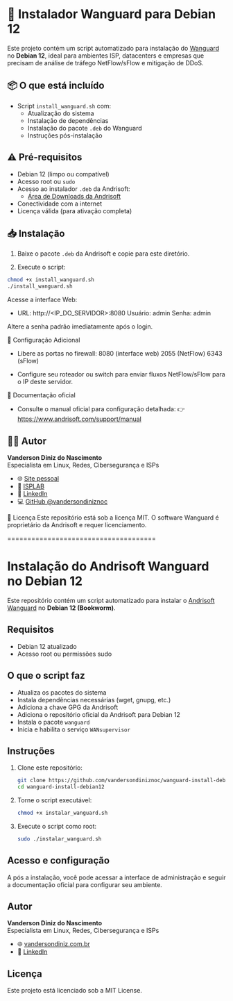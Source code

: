 # 🚀 Instalador Wanguard para Debian 12
Este projeto contém um script automatizado para instalação do [Wanguard](https://www.andrisoft.com/products/wanguard) no **Debian 12**, ideal para ambientes ISP, datacenters e empresas que precisam de análise de tráfego NetFlow/sFlow e mitigação de DDoS.

## 📦 O que está incluído

- Script `install_wanguard.sh` com:
  - Atualização do sistema
  - Instalação de dependências
  - Instalação do pacote `.deb` do Wanguard
  - Instruções pós-instalação

## ⚠️ Pré-requisitos

- Debian 12 (limpo ou compatível)
- Acesso root ou `sudo`
- Acesso ao instalador `.deb` da Andrisoft:
  - [Área de Downloads da Andrisoft](https://www.andrisoft.com/download)
- Conectividade com a internet
- Licença válida (para ativação completa)

## 📥 Instalação

1. Baixe o pacote `.deb` da Andrisoft e copie para este diretório.

2. Execute o script:

```bash
chmod +x install_wanguard.sh
./install_wanguard.sh
```

Acesse a interface Web:
- URL: http://<IP_DO_SERVIDOR>:8080
Usuário: admin
Senha: admin

Altere a senha padrão imediatamente após o login.

🔧 Configuração Adicional
- Libere as portas no firewall:
8080 (interface web)
2055 (NetFlow)
6343 (sFlow)

- Configure seu roteador ou switch para enviar fluxos NetFlow/sFlow para o IP deste servidor.

🧠 Documentação oficial
- Consulte o manual oficial para configuração detalhada:
👉 https://www.andrisoft.com/support/manual


## 🧑‍💻 Autor
**Vanderson Diniz do Nascimento**  
Especialista em Linux, Redes, Cibersegurança e ISPs  

- 🌐 [Site pessoal](https://vandersondiniz.com.br)  
- 🏢 [ISPLAB](https://isplab.com.br)  
- 💼 [LinkedIn](https://www.linkedin.com/in/vdnascdiniz/)  
- 💻 [GitHub @vandersondiniznoc](https://github.com/vandersondiniznoc)

📄 Licença
Este repositório está sob a licença MIT. O software Wanguard é proprietário da Andrisoft e requer licenciamento.

=====================================

# Instalação do Andrisoft Wanguard no Debian 12

Este repositório contém um script automatizado para instalar o [Andrisoft Wanguard](https://www.andrisoft.com/) no **Debian 12 (Bookworm)**.

## Requisitos
- Debian 12 atualizado
- Acesso root ou permissões sudo

## O que o script faz
- Atualiza os pacotes do sistema
- Instala dependências necessárias (wget, gnupg, etc.)
- Adiciona a chave GPG da Andrisoft
- Adiciona o repositório oficial da Andrisoft para Debian 12
- Instala o pacote `wanguard`
- Inicia e habilita o serviço `WANsupervisor`

## Instruções

1. Clone este repositório:
   ```bash
   git clone https://github.com/vandersondiniznoc/wanguard-install-debian12.git
   cd wanguard-install-debian12
   ```

2. Torne o script executável:
   ```bash
   chmod +x instalar_wanguard.sh
   ```

3. Execute o script como root:
   ```bash
   sudo ./instalar_wanguard.sh
   ```

## Acesso e configuração
A pós a instalação, você pode acessar a interface de administração e seguir a documentação oficial para configurar seu ambiente.

## Autor
**Vanderson Diniz do Nascimento**  
Especialista em Linux, Redes, Cibersegurança e ISPs

- 🌐 [vandersondiniz.com.br](https://vandersondiniz.com.br)
- 🔗 [LinkedIn](https://www.linkedin.com/in/vdnascdiniz/)

## Licença
Este projeto está licenciado sob a MIT License.

